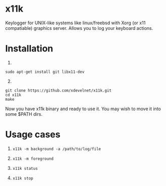# x11k
Keylogger for UNIX-like systems like linux/freebsd with Xorg (or x11 compatiable) graphics server. Allows you to log your keyboard actions.

# Installation

1)
```
sudo apt-get install git libx11-dev
```
2)
```
git clone https://github.com/xdevelnet/x11k.git
cd x11k
make
```
Now you have x11k binary and ready to use it. You may wish to move it into some $PATH dirs.

# Usage cases
1) ``x11k -m background -a /path/to/log/file``

2) ``x11k -m foreground``

3) ``x11k status``

4) ``x11k stop``
